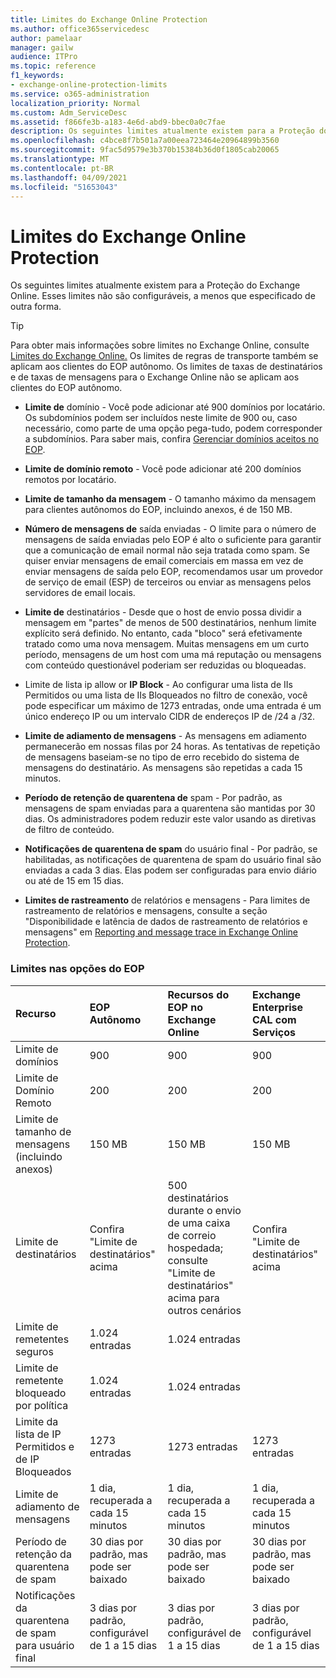 ```yaml
---
title: Limites do Exchange Online Protection
ms.author: office365servicedesc
author: pamelaar
manager: gailw
audience: ITPro
ms.topic: reference
f1_keywords:
- exchange-online-protection-limits
ms.service: o365-administration
localization_priority: Normal
ms.custom: Adm_ServiceDesc
ms.assetid: f866fe3b-a183-4e6d-abd9-bbec0a0c7fae
description: Os seguintes limites atualmente existem para a Proteção do Exchange Online. Esses limites não são configuráveis, a menos que especificado de outra forma.
ms.openlocfilehash: c4bce8f7b501a7a00eea723464e20964899b3560
ms.sourcegitcommit: 9fac5d9579e3b370b15384b36d0f1805cab20065
ms.translationtype: MT
ms.contentlocale: pt-BR
ms.lasthandoff: 04/09/2021
ms.locfileid: "51653043"
---
```

# <a name="exchange-online-protection-limits"></a>Limites do Exchange Online Protection

Os seguintes limites atualmente existem para a Proteção do Exchange Online. Esses limites não são configuráveis, a menos que especificado de outra forma. 
  
> [!TIP]
> Para obter mais informações sobre limites no Exchange Online, consulte [Limites do Exchange Online.](../exchange-online-service-description/exchange-online-limits.md) Os limites de regras de transporte também se aplicam aos clientes do EOP autônomo. Os limites de taxas de destinatários e de taxas de mensagens para o Exchange Online não se aplicam aos clientes do EOP autônomo. 
  
- **Limite de** domínio - Você pode adicionar até 900 domínios por locatário. Os subdomínios podem ser incluídos neste limite de 900 ou, caso necessário, como parte de uma opção pega-tudo, podem corresponder a subdomínios. Para saber mais, confira [Gerenciar domínios aceitos no EOP](/microsoft-365/security/office-365-security/exchange-online-protection-overview).

- **Limite de domínio remoto** - Você pode adicionar até 200 domínios remotos por locatário.
    
- **Limite de tamanho da mensagem** - O tamanho máximo da mensagem para clientes autônomos do EOP, incluindo anexos, é de 150 MB. 
    
- **Número de mensagens de** saída enviadas - O limite para o número de mensagens de saída enviadas pelo EOP é alto o suficiente para garantir que a comunicação de email normal não seja tratada como spam. Se quiser enviar mensagens de email comerciais em massa em vez de enviar mensagens de saída pelo EOP, recomendamos usar um provedor de serviço de email (ESP) de terceiros ou enviar as mensagens pelos servidores de email locais. 
    
- **Limite de** destinatários - Desde que o host de envio possa dividir a mensagem em "partes" de menos de 500 destinatários, nenhum limite explícito será definido. No entanto, cada "bloco" será efetivamente tratado como uma nova mensagem. Muitas mensagens em um curto período, mensagens de um host com uma má reputação ou mensagens com conteúdo questionável poderiam ser reduzidas ou bloqueadas. 
    
- Limite de lista ip allow or **IP Block** - Ao configurar uma lista de IIs Permitidos ou uma lista de IIs Bloqueados no filtro de conexão, você pode especificar um máximo de 1273 entradas, onde uma entrada é um único endereço IP ou um intervalo CIDR de endereços IP de /24 a /32. 
    
- **Limite de adiamento de mensagens** - As mensagens em adiamento permanecerão em nossas filas por 24 horas. As tentativas de repetição de mensagens baseiam-se no tipo de erro recebido do sistema de mensagens do destinatário. As mensagens são repetidas a cada 15 minutos. 
    
- **Período de retenção de quarentena de** spam - Por padrão, as mensagens de spam enviadas para a quarentena são mantidas por 30 dias. Os administradores podem reduzir este valor usando as diretivas de filtro de conteúdo. 
    
- **Notificações de quarentena de spam** do usuário final - Por padrão, se habilitadas, as notificações de quarentena de spam do usuário final são enviadas a cada 3 dias. Elas podem ser configuradas para envio diário ou até de 15 em 15 dias. 
    
- **Limites de rastreamento** de relatórios e mensagens - Para limites de rastreamento de relatórios e mensagens, consulte a seção "Disponibilidade e latência de dados de rastreamento de relatórios e mensagens" em [Reporting and message trace in Exchange Online Protection](/microsoft-365/security/office-365-security/reporting-and-message-trace-in-exchange-online-protection).
    
### <a name="limits-across-eop-options"></a>Limites nas opções do EOP

| Recurso | EOP Autônomo | Recursos do EOP no Exchange Online | Exchange Enterprise CAL com Serviços |
|:-----|:-----|:-----|:-----|
|Limite de domínios  <br/> |900  <br/> |900  <br/> |900  <br/> |
|Limite de Domínio Remoto  <br/> |200  <br/> |200  <br/> |200  <br/> |
|Limite de tamanho de mensagens (incluindo anexos)  <br/> |150 MB  <br/> |150 MB  <br/> |150 MB  <br/> |
|Limite de destinatários  <br/> |Confira "Limite de destinatários" acima  <br/> |500 destinatários durante o envio de uma caixa de correio hospedada; consulte "Limite de destinatários" acima para outros cenários  <br/> |Confira "Limite de destinatários" acima  <br/> |
|Limite de remetentes seguros  <br/> |1.024 entradas  <br/> |1.024 entradas  <br/> ||
|Limite de remetente bloqueado por política  <br/> |1.024 entradas  <br/> |1.024 entradas  <br/> ||
|Limite da lista de IP Permitidos e de IP Bloqueados  <br/> |1273 entradas  <br/> |1273 entradas  <br/> |1273 entradas  <br/> |
|Limite de adiamento de mensagens  <br/> |1 dia, recuperada a cada 15 minutos  <br/> |1 dia, recuperada a cada 15 minutos  <br/> |1 dia, recuperada a cada 15 minutos  <br/> |
|Período de retenção da quarentena de spam  <br/> |30 dias por padrão, mas pode ser baixado  <br/> |30 dias por padrão, mas pode ser baixado  <br/> |30 dias por padrão, mas pode ser baixado  <br/> |
|Notificações da quarentena de spam para usuário final  <br/> |3 dias por padrão, configurável de 1 a 15 dias  <br/> |3 dias por padrão, configurável de 1 a 15 dias  <br/> |3 dias por padrão, configurável de 1 a 15 dias  <br/> |
